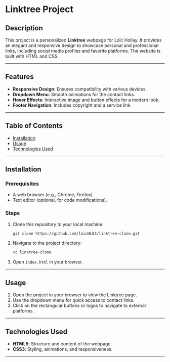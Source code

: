 # Linktree Project

## Description
This project is a personalized **Linktree** webpage for Loïc Hollay. It provides an elegant and responsive design to showcase personal and professional links, including social media profiles and favorite platforms. The website is built with HTML and CSS.

---

## Features
- **Responsive Design**: Ensures compatibility with various devices.
- **Dropdown Menu**: Smooth animations for the contact links.
- **Hover Effects**: Interactive image and button effects for a modern look.
- **Footer Navigation**: Includes copyright and a service link.

---


## Table of Contents
- [Installation](#installation)
- [Usage](#usage)
- [Technologies Used](#technologies-used)

---

## Installation

### Prerequisites
- A web browser (e.g., Chrome, Firefox).
- Text editor (optional, for code modifications).

### Steps
1. Clone this repository to your local machine:
   ```bash
   git clone https://github.com/loicHL03/linktree-clone.git
   ```
2. Navigate to the project directory:
   ```bash
   cd linktree-clone
   ```
3. Open `index.html` in your browser.

---

## Usage
1. Open the project in your browser to view the Linktree page.
2. Use the dropdown menu for quick access to contact links.
3. Click on the rectangular buttons or logos to navigate to external platforms.

---

## Technologies Used
- **HTML5**: Structure and content of the webpage.
- **CSS3**: Styling, animations, and responsiveness.

---
